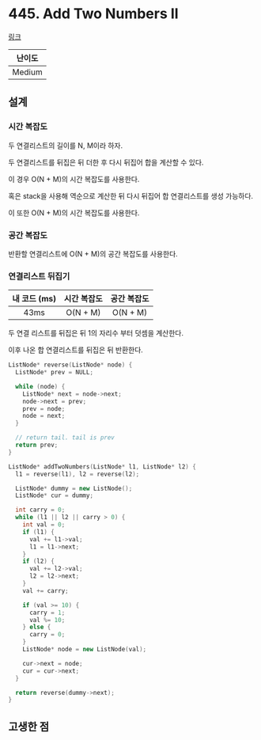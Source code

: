 # 445. Add Two Numbers II

[링크](https://leetcode.com/problems/add-two-numbers-ii/description/)

| 난이도 |
| :----: |
| Medium |

## 설계

### 시간 복잡도

두 연결리스트의 길이를 N, M이라 하자.

두 연결리스트를 뒤집은 뒤 더한 후 다시 뒤집어 합을 계산할 수 있다.

이 경우 O(N + M)의 시간 복잡도를 사용한다.

혹은 stack을 사용해 역순으로 계산한 뒤 다시 뒤집어 합 연결리스트를 생성 가능하다.

이 또한 O(N + M)의 시간 복잡도를 사용한다.

### 공간 복잡도

반환할 연결리스트에 O(N + M)의 공간 복잡도를 사용한다.

### 연결리스트 뒤집기

| 내 코드 (ms) | 시간 복잡도 | 공간 복잡도 |
| :----------: | :---------: | :---------: |
|     43ms     |  O(N + M)   |  O(N + M)   |

두 연결 리스트를 뒤집은 뒤 1의 자리수 부터 덧셈을 계산한다.

이후 나온 합 연결리스트를 뒤집은 뒤 반환한다.

```cpp
ListNode* reverse(ListNode* node) {
  ListNode* prev = NULL;

  while (node) {
    ListNode* next = node->next;
    node->next = prev;
    prev = node;
    node = next;
  }

  // return tail. tail is prev
  return prev;
}

ListNode* addTwoNumbers(ListNode* l1, ListNode* l2) {
  l1 = reverse(l1), l2 = reverse(l2);

  ListNode* dummy = new ListNode();
  ListNode* cur = dummy;

  int carry = 0;
  while (l1 || l2 || carry > 0) {
    int val = 0;
    if (l1) {
      val += l1->val;
      l1 = l1->next;
    }
    if (l2) {
      val += l2->val;
      l2 = l2->next;
    }
    val += carry;

    if (val >= 10) {
      carry = 1;
      val %= 10;
    } else {
      carry = 0;
    }
    ListNode* node = new ListNode(val);

    cur->next = node;
    cur = cur->next;
  }

  return reverse(dummy->next);
}
```

## 고생한 점
